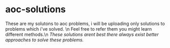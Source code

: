 # aoc-solutions
These are my solutons to aoc problems, i will be uploading only solutions to problems which i've solved. \n
Feel free to refer them you might learn different methods.\n
*These solutions arent best there always exist better approaches to solve these problems.*
